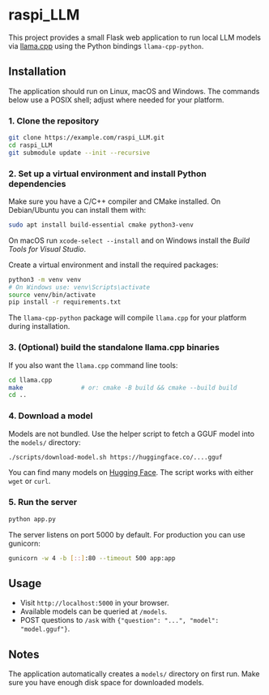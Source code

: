 # raspi_LLM

This project provides a small Flask web application to run local LLM models via [llama.cpp](https://github.com/ggerganov/llama.cpp) using the Python bindings `llama-cpp-python`.

## Installation

The application should run on Linux, macOS and Windows. The commands below use a POSIX shell; adjust where needed for your platform.

### 1. Clone the repository
```bash
git clone https://example.com/raspi_LLM.git
cd raspi_LLM
git submodule update --init --recursive
```

### 2. Set up a virtual environment and install Python dependencies
Make sure you have a C/C++ compiler and CMake installed. On Debian/Ubuntu you can install them with:
```bash
sudo apt install build-essential cmake python3-venv
```
On macOS run `xcode-select --install` and on Windows install the *Build Tools for Visual Studio*.

Create a virtual environment and install the required packages:
```bash
python3 -m venv venv
# On Windows use: venv\Scripts\activate
source venv/bin/activate
pip install -r requirements.txt
```
The `llama-cpp-python` package will compile `llama.cpp` for your platform during installation.

### 3. (Optional) build the standalone llama.cpp binaries
If you also want the `llama.cpp` command line tools:
```bash
cd llama.cpp
make                # or: cmake -B build && cmake --build build
cd ..
```

### 4. Download a model
Models are not bundled. Use the helper script to fetch a GGUF model into the `models/` directory:
```bash
./scripts/download-model.sh https://huggingface.co/....gguf
```
You can find many models on [Hugging Face](https://huggingface.co/). The script works with either `wget` or `curl`.

### 5. Run the server
```bash
python app.py
```
The server listens on port 5000 by default. For production you can use gunicorn:
```bash
gunicorn -w 4 -b [::]:80 --timeout 500 app:app
```

## Usage
- Visit `http://localhost:5000` in your browser.
- Available models can be queried at `/models`.
- POST questions to `/ask` with `{"question": "...", "model": "model.gguf"}`.

## Notes
The application automatically creates a `models/` directory on first run. Make sure you have enough disk space for downloaded models.
